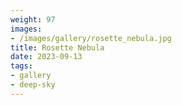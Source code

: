 ```yaml
---
weight: 97
images:
- /images/gallery/rosette_nebula.jpg
title: Rosette Nebula
date: 2023-09-13
tags:
- gallery
- deep-sky
---
```


